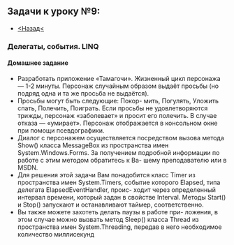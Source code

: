 ## Задачи к уроку №9:
- [<Назад<](https://github.com/GeorgiyIsaev/AStep2021.CSharp.Homeworks)

### Делегаты, события. LINQ

#### Домашнее задание

* Разработать приложение «Тамагочи». Жизненный
цикл персонажа — 1-2 минуты. Персонаж случайным
образом выдаёт просьбы (но подряд одна и та же просьба
не выдаётся).   
* Просьбы могут быть следующие: Покор-
мить, Погулять, Уложить спать, Полечить, Поиграть.
Если просьбы не удовлетворяются трижды, персонаж
«заболевает» и просит его полечить. В случае отказа —
«умирает». Персонаж отображается в консольном окне
при помощи псевдографики.  
* Диалог с персонажем осуществляется посредством
вызова метода Show() класса MessageBox из пространства
имен System.Windows.Forms. За получением подробной
информации по работе с этим методом обратитесь к Ва-
шему преподавателю или в MSDN.  
* Для решения этой задачи Вам понадобится класс Timer
из пространства имен System.Timers, событие которого
Elapsed, типа делегата ElapsedEventHandler, проис-
ходит через определенный интервал времени, который
задан в свойстве Interval. Методы Start() и Stop()
запускают и останавливают таймер, соответственно.  
* Вы также можете захотеть делать паузы в работе при-
ложения, в этом случае можно вызвать метод Sleep()
класса Thread из пространства имен System.Threading,
передав в него необходимое количество миллисекунд
